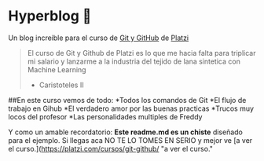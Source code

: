 # Hyperblog 💚
Un blog increible para el curso de [Git y GitHub](https://platzi.com/cursos/git-github/ "Git y GitHub") de [Platzi](https://platzi.com/home "Platzi")
> El curso de Git y Github de Platzi es lo que me hacia falta para triplicar mi salario y lanzarme a la industria del tejido de lana sintetica con Machine Learning 
>- Caristoteles II

##En este curso vemos de todo:
*Todos los comandos de Git 
*El flujo de trabajo en Gihub
*El verdadero amor por las buenas practicas
*Trucos muy locos del profesor
*Las personalidades multiples de Freddy 

Y como un amable recordatorio: **Este readme.md es un chiste** diseñado para el ejemplo. Si llegas aca NO TE LO TOMES EN SERIO y mejor ve [a ver el curso.](https://platzi.com/cursos/git-github/ "a ver el curso."
